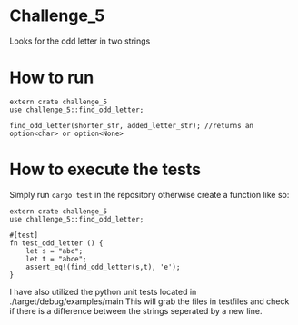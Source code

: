 # Challenge_5
Looks for the odd letter in two strings

# How to run
```
extern crate challenge_5
use challenge_5::find_odd_letter;

find_odd_letter(shorter_str, added_letter_str); //returns an option<char> or option<None>
```


# How to execute the tests
Simply run `cargo test` in the repository otherwise create a function like so:

```
extern crate challenge_5
use challenge_5::find_odd_letter;

#[test]
fn test_odd_letter () {
    let s = "abc";
    let t = "abce";
    assert_eq!(find_odd_letter(s,t), 'e');
}
```

I have also utilized the python unit tests located in ./target/debug/examples/main
This will grab the files in testfiles and check if there is a difference between the strings seperated by a new line.
